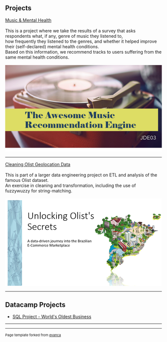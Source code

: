 ## Projects

[Music & Mental Health](https://github.com/leepiau/mmh)\
\
This is a project where we take the results of a survey that asks respondents what, if any, genre of music they listened to,\
how frequently they listened to the genres, and whether it helped improve their (self-declared) mental health conditions.\
Based on this information, we recommend tracks to users suffering from the same mental health conditions.
\
\
<img src="images/mmh.png?raw=true"/>

---

[Cleaning Olist Geolocation Data](https://github.com/leepiau/brazil_cep)\
\
This is part of a larger data engineering project on ETL and analysis of the famous Olist dataset.\
An exercise in cleaning and transformation, including the use of fuzzywuzzy for string-matching.
\
\
<img src="images/olist.png?raw=true"/>

---


## Datacamp Projects

- [SQL Project - World's Oldest Business](https://leepiau.github.io/dc_oldest_biz/notebook.html)

---




---
<p style="font-size:11px">Page template forked from <a href="https://github.com/evanca/quick-portfolio">evanca</a></p>
<!-- Remove above link if you don't want to attibute -->
